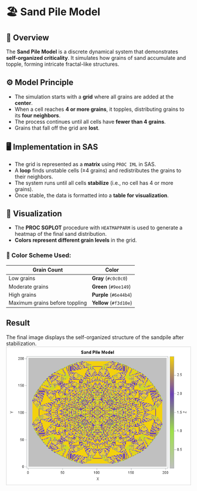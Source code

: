 # 🏖️ Sand Pile Model

## 📌 Overview
The **Sand Pile Model** is a discrete dynamical system that demonstrates **self-organized criticality**. It simulates how grains of sand accumulate and topple, forming intricate fractal-like structures.

## ⚙️ Model Principle
- The simulation starts with a **grid** where all grains are added at the **center**.
- When a cell reaches **4 or more grains**, it topples, distributing grains to its **four neighbors**.
- The process continues until all cells have **fewer than 4 grains**.
- Grains that fall off the grid are **lost**.


## 🖥️ Implementation in SAS
- The grid is represented as a **matrix** using `PROC IML` in SAS.
- A **loop** finds unstable cells (≥4 grains) and redistributes the grains to their neighbors.
- The system runs until all cells **stabilize** (i.e., no cell has 4 or more grains).
- Once stable, the data is formatted into a **table for visualization**.

## 🎨 Visualization
- The **PROC SGPLOT** procedure with `HEATMAPPARM` is used to generate a heatmap of the final sand distribution.
- **Colors represent different grain levels** in the grid.

### 🎨 Color Scheme Used:
| Grain Count | Color |
|-------------|----------|
| Low grains | **Gray** (`#c0c0c0`) |
| Moderate grains | **Green** (`#9ee149`) |
| High grains | **Purple** (`#6e44b4`) |
| Maximum grains before toppling | **Yellow** (`#f3d10e`) |

## Result
The final image displays the self-organized structure of the sandpile after stabilization.
![Sand Pile Model](sandpile.png)


